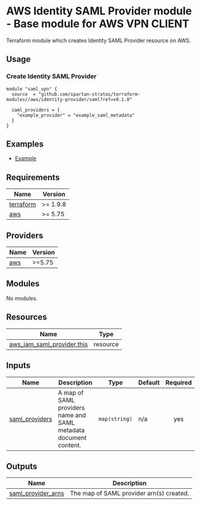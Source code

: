 # AWS Identity SAML Provider module - Base module for AWS VPN CLIENT
Terraform module which creates Identity SAML Provider resource on AWS.

## Usage
### Create Identity SAML Provider
```hcl
module "saml_vpn" {
  source  = "github.com/spartan-stratos/terraform-modules//aws/identity-provider/saml?ref=v0.1.0"

  saml_providers = {
    "example_provider" = "example_saml_metadata"
  }
}
```

## Examples
- [Example](./examples/complete/)

<!-- BEGIN_TF_DOCS -->
## Requirements

| Name                                                                      | Version  |
|---------------------------------------------------------------------------|----------|
| <a name="requirement_terraform"></a> [terraform](#requirement\_terraform) | >= 1.9.8 |
| <a name="provider_aws"></a> [aws](#provider\_aws)                         | \>= 5.75 |

## Providers

| Name                                              | Version |
|---------------------------------------------------|---------|
| <a name="provider_aws"></a> [aws](#provider\_aws) | \>=5.75 |

## Modules

No modules.

## Resources

| Name                                                                                                                        | Type     |
|-----------------------------------------------------------------------------------------------------------------------------|----------|
| [aws_iam_saml_provider.this](https://registry.terraform.io/providers/hashicorp/aws/latest/docs/resources/iam_saml_provider) | resource |

## Inputs

| Name                                                                           | Description                                                      | Type          | Default | Required |
|--------------------------------------------------------------------------------|------------------------------------------------------------------|---------------|---------|:--------:|
| <a name="input_saml_providers"></a> [saml\_providers](#input\_saml\_providers) | A map of SAML providers name and SAML metadata document content. | `map(string)` | n/a     |   yes    |

## Outputs

| Name                                                                                          | Description                              |
|-----------------------------------------------------------------------------------------------|------------------------------------------|
| <a name="output_saml_provider_arns"></a> [saml\_provider\_arns](#output\_saml\_provider_arns) | The map of SAML provider arn(s) created. |
<!-- END_TF_DOCS -->
